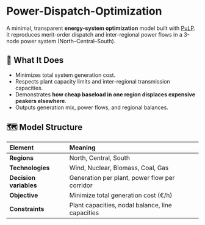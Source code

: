 # Power-Dispatch-Optimization
A minimal, transparent **energy-system optimization** model built with [PuLP](https://github.com/coin-or/pulp).  
It reproduces merit-order dispatch and inter-regional power flows in a 3-node power system (North–Central–South).

## 🧠 What It Does
- Minimizes total system generation cost.
- Respects plant capacity limits and inter-regional transmission capacities.
- Demonstrates **how cheap baseload in one region displaces expensive peakers elsewhere**.
- Outputs generation mix, power flows, and regional balances.

## 🗺️ Model Structure
| Element | Meaning |
|:--|:--|
| **Regions** | North, Central, South |
| **Technologies** | Wind, Nuclear, Biomass, Coal, Gas |
| **Decision variables** | Generation per plant, power flow per corridor |
| **Objective** | Minimize total generation cost (€/h) |
| **Constraints** | Plant capacities, nodal balance, line capacities |

